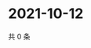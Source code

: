 # 2021-10-12

共 0 条

<!-- BEGIN WEIBO -->
<!-- 最后更新时间 Tue Oct 12 2021 08:31:20 GMT+0800 (China Standard Time) -->

<!-- END WEIBO -->
